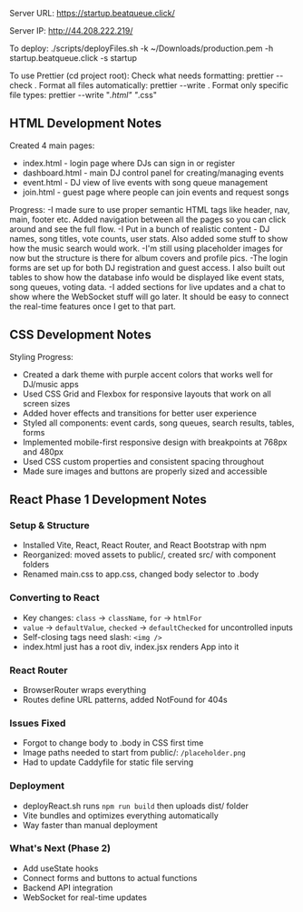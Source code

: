 Server URL: https://startup.beatqueue.click/

Server IP: http://44.208.222.219/

To deploy:
./scripts/deployFiles.sh -k ~/Downloads/production.pem -h startup.beatqueue.click -s startup

To use Prettier (cd project root):
Check what needs formatting:
prettier --check .
Format all files automatically:
prettier --write .
Format only specific file types:
prettier --write "_.html" "_.css"

## HTML Development Notes

Created 4 main pages:

- index.html - login page where DJs can sign in or register
- dashboard.html - main DJ control panel for creating/managing events
- event.html - DJ view of live events with song queue management
- join.html - guest page where people can join events and request songs

Progress:
-I made sure to use proper semantic HTML tags like header, nav, main, footer etc. Added navigation between all the pages so you can click around and see the full flow.
-I Put in a bunch of realistic content - DJ names, song titles, vote counts, user stats. Also added some stuff to show how the music search would work.
-I'm still using placeholder images for now but the structure is there for album covers and profile pics.
-The login forms are set up for both DJ registration and guest access. I also built out tables to show how the database info would be displayed like event stats, song queues, voting data.
-I added sections for live updates and a chat to show where the WebSocket stuff will go later. It should be easy to connect the real-time features once I get to that part.

## CSS Development Notes

Styling Progress:

- Created a dark theme with purple accent colors that works well for DJ/music apps
- Used CSS Grid and Flexbox for responsive layouts that work on all screen sizes
- Added hover effects and transitions for better user experience
- Styled all components: event cards, song queues, search results, tables, forms
- Implemented mobile-first responsive design with breakpoints at 768px and 480px
- Used CSS custom properties and consistent spacing throughout
- Made sure images and buttons are properly sized and accessible


## React Phase 1 Development Notes

### Setup & Structure
- Installed Vite, React, React Router, and React Bootstrap with npm
- Reorganized: moved assets to public/, created src/ with component folders
- Renamed main.css to app.css, changed body selector to .body

### Converting to React
- Key changes: `class` → `className`, `for` → `htmlFor`
- `value` → `defaultValue`, `checked` → `defaultChecked` for uncontrolled inputs
- Self-closing tags need slash: `<img />`
- index.html just has a root div, index.jsx renders App into it

### React Router
- BrowserRouter wraps everything
- Routes define URL patterns, added NotFound for 404s

### Issues Fixed
- Forgot to change body to .body in CSS first time
- Image paths needed to start from public/: `/placeholder.png`
- Had to update Caddyfile for static file serving

### Deployment
- deployReact.sh runs `npm run build` then uploads dist/ folder
- Vite bundles and optimizes everything automatically
- Way faster than manual deployment

### What's Next (Phase 2)
- Add useState hooks 
- Connect forms and buttons to actual functions
- Backend API integration
- WebSocket for real-time updates